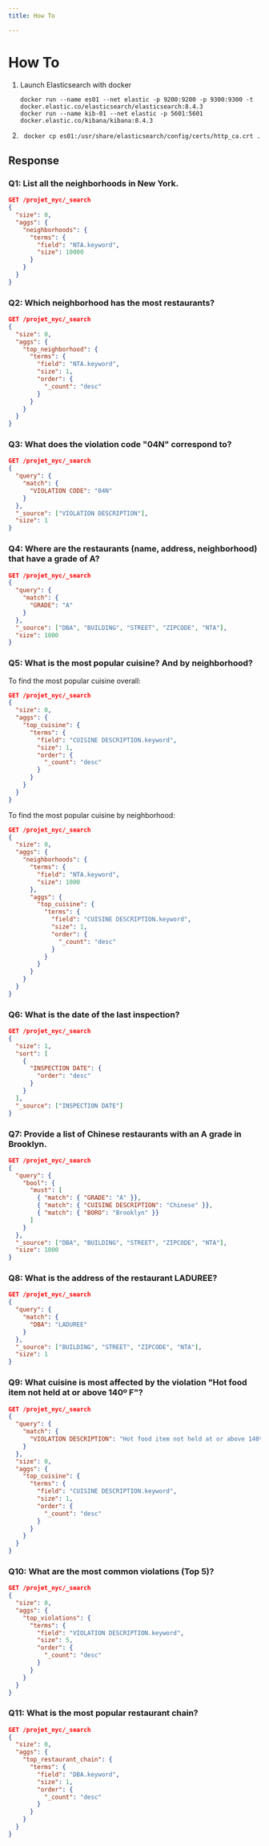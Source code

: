 ```yaml
---
title: How To

---
```


# How To
1. Launch Elasticsearch with docker 
    ```
    docker run --name es01 --net elastic -p 9200:9200 -p 9300:9300 -t docker.elastic.co/elasticsearch/elasticsearch:8.4.3
    docker run --name kib-01 --net elastic -p 5601:5601 docker.elastic.co/kibana/kibana:8.4.3
    ```
2. ```
    docker cp es01:/usr/share/elasticsearch/config/certs/http_ca.crt .
    ```

## Response

### Q1: List all the neighborhoods in New York.
```json
GET /projet_nyc/_search
{
  "size": 0,
  "aggs": {
    "neighborhoods": {
      "terms": {
        "field": "NTA.keyword",
        "size": 10000
      }
    }
  }
}
```

### Q2: Which neighborhood has the most restaurants?
```json
GET /projet_nyc/_search
{
  "size": 0,
  "aggs": {
    "top_neighborhood": {
      "terms": {
        "field": "NTA.keyword",
        "size": 1,
        "order": {
          "_count": "desc"
        }
      }
    }
  }
}
```

### Q3: What does the violation code "04N" correspond to?
```json
GET /projet_nyc/_search
{
  "query": {
    "match": {
      "VIOLATION CODE": "04N"
    }
  },
  "_source": ["VIOLATION DESCRIPTION"],
  "size": 1
}
```

### Q4: Where are the restaurants (name, address, neighborhood) that have a grade of A?
```json
GET /projet_nyc/_search
{
  "query": {
    "match": {
      "GRADE": "A"
    }
  },
  "_source": ["DBA", "BUILDING", "STREET", "ZIPCODE", "NTA"],
  "size": 1000
}
```

### Q5: What is the most popular cuisine? And by neighborhood?
To find the most popular cuisine overall:
```json
GET /projet_nyc/_search
{
  "size": 0,
  "aggs": {
    "top_cuisine": {
      "terms": {
        "field": "CUISINE DESCRIPTION.keyword",
        "size": 1,
        "order": {
          "_count": "desc"
        }
      }
    }
  }
}
```

To find the most popular cuisine by neighborhood:
```json
GET /projet_nyc/_search
{
  "size": 0,
  "aggs": {
    "neighborhoods": {
      "terms": {
        "field": "NTA.keyword",
        "size": 1000
      },
      "aggs": {
        "top_cuisine": {
          "terms": {
            "field": "CUISINE DESCRIPTION.keyword",
            "size": 1,
            "order": {
              "_count": "desc"
            }
          }
        }
      }
    }
  }
}
```

### Q6: What is the date of the last inspection?
```json
GET /projet_nyc/_search
{
  "size": 1,
  "sort": [
    {
      "INSPECTION DATE": {
        "order": "desc"
      }
    }
  ],
  "_source": ["INSPECTION DATE"]
}
```

### Q7: Provide a list of Chinese restaurants with an A grade in Brooklyn.
```json
GET /projet_nyc/_search
{
  "query": {
    "bool": {
      "must": [
        { "match": { "GRADE": "A" }},
        { "match": { "CUISINE DESCRIPTION": "Chinese" }},
        { "match": { "BORO": "Brooklyn" }}
      ]
    }
  },
  "_source": ["DBA", "BUILDING", "STREET", "ZIPCODE", "NTA"],
  "size": 1000
}
```

### Q8: What is the address of the restaurant LADUREE?
```json
GET /projet_nyc/_search
{
  "query": {
    "match": {
      "DBA": "LADUREE"
    }
  },
  "_source": ["BUILDING", "STREET", "ZIPCODE", "NTA"],
  "size": 1
}
```

### Q9: What cuisine is most affected by the violation "Hot food item not held at or above 140º F"?
```json
GET /projet_nyc/_search
{
  "query": {
    "match": {
      "VIOLATION DESCRIPTION": "Hot food item not held at or above 140º F"
    }
  },
  "size": 0,
  "aggs": {
    "top_cuisine": {
      "terms": {
        "field": "CUISINE DESCRIPTION.keyword",
        "size": 1,
        "order": {
          "_count": "desc"
        }
      }
    }
  }
}
```

### Q10: What are the most common violations (Top 5)?
```json
GET /projet_nyc/_search
{
  "size": 0,
  "aggs": {
    "top_violations": {
      "terms": {
        "field": "VIOLATION DESCRIPTION.keyword",
        "size": 5,
        "order": {
          "_count": "desc"
        }
      }
    }
  }
}
```

### Q11: What is the most popular restaurant chain?
```json
GET /projet_nyc/_search
{
  "size": 0,
  "aggs": {
    "top_restaurant_chain": {
      "terms": {
        "field": "DBA.keyword",
        "size": 1,
        "order": {
          "_count": "desc"
        }
      }
    }
  }
}
```

